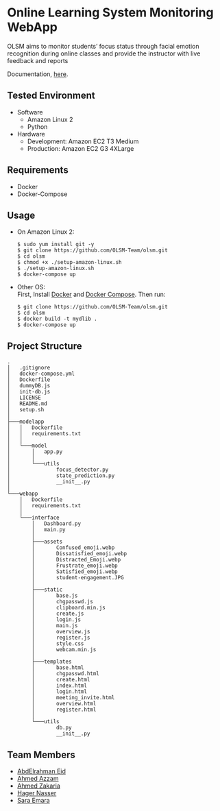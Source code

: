# Online Learning System Monitoring WebApp

OLSM aims to monitor students’ focus status through facial emotion recognition during
online classes and provide the instructor with live feedback and reports

Documentation, [here](https://drive.google.com/file/d/1S3RnhnYlFP1hUMHookQKZJWhfLwAYIPZ/view?usp=drivesdk).

## Tested Environment
- Software
    - Amazon Linux 2
    - Python
- Hardware
    - Development: Amazon EC2 T3 Medium
    - Production: Amazon EC2 G3 4XLarge

## Requirements
- Docker
- Docker-Compose

## Usage
- On Amazon Linux 2:
    ```console
    $ sudo yum install git -y
    $ git clone https://github.com/OLSM-Team/olsm.git
    $ cd olsm
    $ chmod +x ./setup-amazon-linux.sh
    $ ./setup-amazon-linux.sh
    $ docker-compose up
    ```
- Other OS:<br>
    First, Install [Docker](https://docs.docker.com/engine/install/) and [Docker Compose](https://docs.docker.com/compose/install/). Then run:
    ```console
    $ git clone https://github.com/OLSM-Team/olsm.git
    $ cd olsm
    $ docker build -t mydlib .
    $ docker-compose up
    ```

## Project Structure
```
.
│   .gitignore
│   docker-compose.yml
│   Dockerfile
│   dummyDB.js
│   init-db.js
│   LICENSE
│   README.md
│   setup.sh
│
├───modelapp
│   │   Dockerfile
│   │   requirements.txt
│   │
│   └───model
│       │   app.py
│       │
│       └───utils
│               focus_detector.py
│               state_prediction.py
│               __init__.py
│
└───webapp
    │   Dockerfile
    │   requirements.txt
    │
    └───interface
        │   Dashboard.py
        │   main.py
        │
        ├───assets
        │       Confused_emoji.webp
        │       Dissatisfied_emoji.webp
        │       Distracted_Emoji.webp
        │       Frustrate_emoji.webp
        │       Satisfied_emoji.webp
        │       student-engagement.JPG
        │
        ├───static
        │       base.js
        │       chgpasswd.js
        │       clipboard.min.js
        │       create.js
        │       login.js
        │       main.js
        │       overview.js
        │       register.js
        │       style.css
        │       webcam.min.js
        │
        ├───templates
        │       base.html
        │       chgpasswd.html
        │       create.html
        │       index.html
        │       login.html
        │       meeting_invite.html
        │       overview.html
        │       register.html
        │
        └───utils
                db.py
                __init__.py
```

## Team Members
- [AbdElrahman Eid](https://github.com/AbdElrahman-A-Eid)
- [Ahmed Azzam](https://github.com/AhmedAzzam99)
- [Ahmed Zakaria](https://github.com/Ahmed-Zakaria96)
- [Hager Nasser](https://github.com/hager51)
- [Sara Emara](#)
